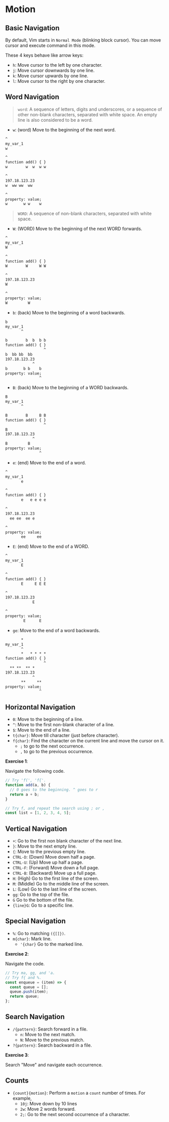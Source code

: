 # Motion

## Basic Navigation

By default, Vim starts in `Normal Mode` (blinking block cursor). You can move
cursor and execute command in this mode.

These 4 keys behave like arrow keys:

- `h`: Move cursor to the left by one character.
- `j`: Move cursor downwards by one line.
- `k`: Move cursor upwards by one line.
- `l`: Move cursor to the right by one character.

## Word Navigation

> `word`: A sequence of letters, digits and underscores, or a sequence of
> other non-blank characters, separated with white space. An empty line is
> also considered to be a word.

- `w`: (word) Move to the beginning of the next word.

```txt
^
my_var_1
w

^
function add() { }
w        w  w  w w

^
197.18.123.23
w  ww ww  ww

^
property: value;
w       w w    w
```

> `WORD`: A sequence of non-blank characters, separated with white space.

- `W`: (WORD) Move to the beginning of the next WORD forwards.

```txt
^
my_var_1
W

^
function add() { }
W        W     W W

^
197.18.123.23
W

^
property: value;
W         W
```

- `b`: (back) Move to the beginning of a word backwards.

```txt
b
my_var_1
       ^

b        b  b  b b
function add() { }
                 ^
b  bb bb  bb
197.18.123.23
            ^
b       b b    b
property: value;
               ^
```

- `B`: (back) Move to the beginning of a WORD backwards.

```txt
B
my_var_1
       ^

B        B     B B
function add() { }
                 ^
B
197.18.123.23
            ^
B         B
property: value;
               ^
```

- `e`: (end) Move to the end of a word.

```txt
^
my_var_1
       e

^
function add() { }
       e   e e e e

^
197.18.123.23
  ee ee  ee e

^
property: value;
       ee     ee
```

- `E`: (end) Move to the end of a WORD.

```txt
^
my_var_1
       E

^
function add() { }
       E     E E E

^
197.18.123.23
            E

^
property: value;
        E      E
```

- `ge`: Move to the end of a word backwards.

```txt
       *
my_var_1
       ^
       *   * * * *
function add() { }
                 ^
  ** **  ** *
197.18.123.23
            ^
       **     **
property: value;
               ^
```

## Horizontal Navigation

- `0`: Move to the beginning of a line.
- `^`: Move to the first non-blank character of a line.
- `$`: Move to the end of a line.
- `t{char}`: Move till character (just before character).
- `f{char}`: Find the character on the current line and move the cursor on it.
  - `;` to go to the next occurrence.
  - `,` to go to the previous occurrence.

**Exercise 1**:

Navigate the following code.

```js
// Try 'f(', 'f{'.
function add(a, b) {
  // 0 goes to the beginning. ^ goes to r
  return a + b;
}

// Try f, and repeat the search using ; or ,
const list = [1, 2, 3, 4, 5];
```

## Vertical Navigation

- `+`: Go to the first non blank character of the next line.
- `}`: Move to the next empty line.
- `{`: Move to the previous empty line.
- `CTRL-D`: (Down) Move down half a page.
- `CTRL-U`: (Up) Move up half a page.
- `CTRL-F`: (Forward) Move down a full page.
- `CTRL-B`: (Backward) Move up a full page.
- `H`: (High) Go to the first line of the screen.
- `M`: (Middle) Go to the middle line of the screen.
- `L`: (Low) Go to the last line of the screen.
- `gg`: Go to the top of the file.
- `G` Go to the bottom of the file.
- `{line}G`: Go to a specific line.

## Special Navigation

- `%`: Go to matching `({[]})`.
- `m{char}`: Mark line.
  - `'{char}` Go to the marked line.

**Exercise 2**:

Navigate the code.

```js
// Try ma, gg, and 'a.
// Try f{ and %.
const enqueue = (item) => {
  const queue = [];
  queue.push(item);
  return queue;
};
```

## Search Navigation

- `/{pattern}`: Search forward in a file.
  - `n`: Move to the next match.
  - `N`: Move to the previous match.
- `?{pattern}`: Search backward in a file.

**Exercise 3**:

Search "Move" and navigate each occurrence.

## Counts

- `{count}{motion}`: Perform a `motion` a `count` number of times. For example,
  - `10j`: Move down by 10 lines
  - `2w`: Move 2 words forward.
  - `2;`: Go to the next second occurrence of a character.

